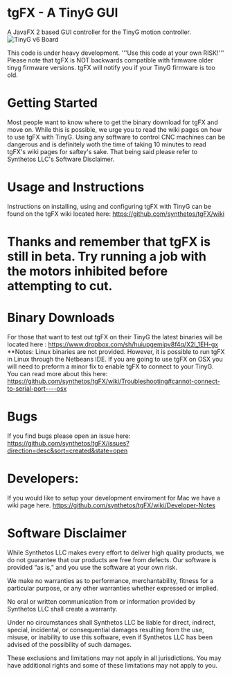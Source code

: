 tgFX - A TinyG GUI
====
A JavaFX 2 based GUI controller for the TinyG motion controller.
![TinyG v6 Board](http://farm9.staticflickr.com/8247/8454110427_b09b5a622b_c.jpg)
<br>

This code is under heavy development.
'''Use this code at your own RISK!'''
Please note that tgFX is NOT backwards compatible with firmware older tinyg firmware versions.  tgFX will notify you if your TinyG firmware is too old.


Getting Started
==
Most people want to know where to get the binary download for tgFX and move on.  While this is possible, we urge you to read the wiki pages on how to use tgFX with TinyG.  Using any software to control CNC machines can be dangerous and is definitely woth the time of taking 10 minutes to read tgFX's wiki pages for saftey's sake.  That being said please refer to Synthetos LLC's Software Disclaimer.




Usage and Instructions
==
Instructions on installing, using and configuring tgFX with TinyG can be found on the tgFX wiki located here:
https://github.com/synthetos/tgFX/wiki

Thanks and remember that tgFX is still in beta. Try running a job with the motors inhibited before attempting to cut.
===

Binary Downloads
==
For those that want to test out tgFX on their TinyG the latest binaries will be located here :
https://www.dropbox.com/sh/huiupgemipv8f4q/X2l_1EH-gx
**Notes:
Linux binaries are not provided.  However, it is possible to run tgFX in Linux through the Netbeans IDE.
If you are going to use tgFX on OSX you will need to preform a minor fix to enable tgFX to connect to your TinyG.  You can read more about this here:
https://github.com/synthetos/tgFX/wiki/Troubleshooting#cannot-connect-to-serial-port----osx

Bugs 
==
If you find bugs please open an issue here:
https://github.com/synthetos/tgFX/issues?direction=desc&sort=created&state=open


Developers:
===
If you would like to setup your development enviroment for Mac we have a wiki page here.
https://github.com/synthetos/tgFX/wiki/Developer-Notes




Software Disclaimer
===
While Synthetos LLC makes every effort to deliver high quality products, we do not guarantee that our products are free from defects. Our software is provided “as is," and you use the software at your own risk.

We make no warranties as to performance, merchantability, fitness for a particular purpose, or any other warranties whether expressed or implied.

No oral or written communication from or information provided by Synthetos LLC shall create a warranty.

Under no circumstances shall Synthetos LLC be liable for direct, indirect, special, incidental, or consequential damages resulting from the use, misuse, or inability to use this software, even if Synthetos LLC has been advised of the possibility of such damages.

These exclusions and limitations may not apply in all jurisdictions. You may have additional rights and some of these limitations may not apply to you.
